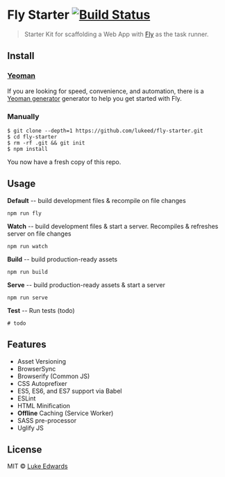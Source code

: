 # Fly Starter [![Build Status](https://travis-ci.org/lukeed/fly-starter.svg?branch=master)](https://travis-ci.org/lukeed/fly-starter)

> Starter Kit for scaffolding a Web App with [Fly](https://git.io/fly) as the task runner.

## Install
### [Yeoman](http://yeoman.io)
If you are looking for speed, convenience, and automation, there is a [Yeoman generator](https://github.com/lukeed/generator-fly-starter) generator to help you get started with Fly.

### Manually
```
$ git clone --depth=1 https://github.com/lukeed/fly-starter.git
$ cd fly-starter
$ rm -rf .git && git init
$ npm install
```

You now have a fresh copy of this repo.

## Usage

**Default** -- build development files & recompile on file changes
```
npm run fly
```

**Watch** -- build development files & start a server. Recompiles & refreshes server on file changes
```
npm run watch
```

**Build** -- build production-ready assets
```
npm run build
```

**Serve** -- build production-ready assets & start a server
```
npm run serve
```

**Test** -- Run tests (todo)
```
# todo
```

## Features
* Asset Versioning
* BrowserSync
* Browserify (Common JS)
* CSS Autoprefixer
* ES5, ES6, and ES7 support via Babel
* ESLint 
* HTML Minification
* **Offline** Caching (Service Worker)
* SASS pre-processor
* Uglify JS

## License

MIT © [Luke Edwards](https://github.com/lukeed)
